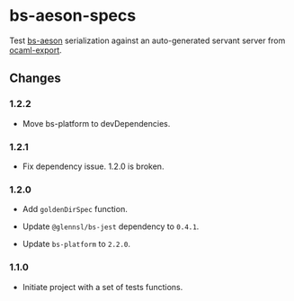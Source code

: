 # bs-aeson-specs

Test [bs-aeson](https://github.com/plow-technologies/bs-aeson) serialization against an auto-generated servant server from [ocaml-export](https://github.com/plow-technologies/ocaml-export).

## Changes

### 1.2.2

* Move bs-platform to devDependencies.

### 1.2.1

* Fix dependency issue. 1.2.0 is broken.

### 1.2.0

* Add `goldenDirSpec` function.

* Update `@glennsl/bs-jest` dependency to `0.4.1`.

* Update `bs-platform` to `2.2.0`.

### 1.1.0

* Initiate project with a set of tests functions.
